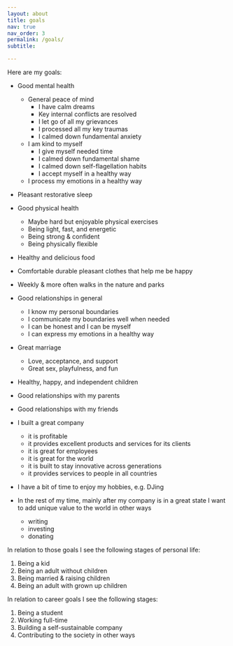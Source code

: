 ```yaml
---
layout: about
title: goals
nav: true
nav_order: 3
permalink: /goals/
subtitle:

---
```


Here are my goals:

- Good mental health
  - General peace of mind
    - I have calm dreams
    - Key internal conflicts are resolved
    - I let go of all my grievances
    - I processed all my key traumas
    - I calmed down fundamental anxiety
  - I am kind to myself
    - I give myself needed time
    - I calmed down fundamental shame
    - I calmed down self-flagellation habits
    - I accept myself in a healthy way
  - I process my emotions in a healthy way

- Pleasant restorative sleep

- Good physical health
  - Maybe hard but enjoyable physical exercises
  - Being light, fast, and energetic
  - Being strong & confident
  - Being physically flexible
- Healthy and delicious food
- Comfortable durable pleasant clothes that help me be happy
- Weekly & more often walks in the nature and parks

- Good relationships in general
  - I know my personal boundaries
  - I communicate my boundaries well when needed
  - I can be honest and I can be myself
  - I can express my emotions in a healthy way
- Great marriage
  - Love, acceptance, and support
  - Great sex, playfulness, and fun
- Healthy, happy, and independent children
- Good relationships with my parents
- Good relationships with my friends

- I built a great company
  - it is profitable
  - it provides excellent products and services for its clients
  - it is great for employees
  - it is great for the world
  - it is built to stay innovative across generations
  - it provides services to people in all countries

- I have a bit of time to enjoy my hobbies, e.g. DJing

- In the rest of my time, mainly after my company is in a great state I want to add unique value to the world in other ways
  - writing
  - investing
  - donating

In relation to those goals I see the following stages of personal life:

 1. Being a kid
 2. Being an adult without children
 3. Being married & raising children
 4. Being an adult with grown up children

In relation to career goals I see the following stages:

 1. Being a student
 2. Working full-time
 3. Building a self-sustainable company
 4. Contributing to the society in other ways